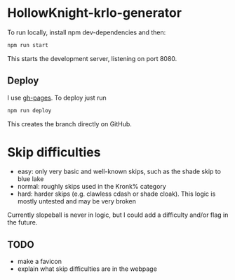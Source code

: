 # HollowKnight-krlo-generator

To run locally, install npm dev-dependencies and then:

```bash
npm run start
```

This starts the development server, listening on port 8080.

## Deploy

I use [gh-pages](https://www.npmjs.com/package/gh-pages). To deploy just run

```bash
npm run deploy
```

This creates the branch directly on GitHub.

# Skip difficulties

- easy: only very basic and well-known skips, such as the shade skip to blue
  lake
- normal: roughly skips used in the Kronk% category
- hard: harder skips (e.g. clawless cdash or shade cloak). This logic is mostly
  untested and may be very broken

Currently slopeball is never in logic, but I could add a difficulty and/or flag
in the future.

## TODO

- make a favicon
- explain what skip difficulties are in the webpage

